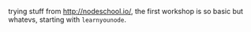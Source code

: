 trying stuff from http://nodeschool.io/, the first workshop is so basic but
whatevs, starting with `learnyounode`.
